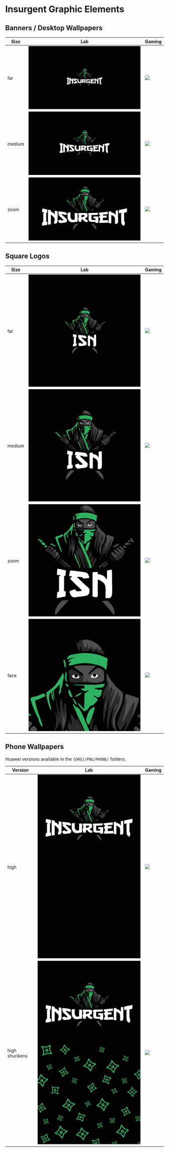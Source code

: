 # Insurgent Graphic Elements

## Banners / Desktop Wallpapers

| Size                        | Lab                                                                                                                                                             | Gaming                                                                                                                                                          |
|-----------------------------|-----------------------------------------------------------------------------------------------------------------------------------------------------------------|-----------------------------------------------------------------------------------------------------------------------------------------------------------------|
| far | ![](https://github.com/insurgent-lab/insurgent-graphics/raw/master/LAB/PNG/BANNERS/logo_insurgent_lab_banner_far_3840x2160.png) | ![](https://github.com/insurgent-lab/insurgent-graphics/raw/master/LAB/PNG/BANNERS/logo_insurgent_gaming_banner_far_3840x2160.png) |
| medium | ![](https://github.com/insurgent-lab/insurgent-graphics/raw/master/LAB/PNG/BANNERS/logo_insurgent_lab_banner_medium_3840x2160.png) | ![](https://github.com/insurgent-lab/insurgent-graphics/raw/master/LAB/PNG/BANNERS/logo_insurgent_gaming_banner_medium_3840x2160.png) |
| zoom | ![](https://github.com/insurgent-lab/insurgent-graphics/raw/master/LAB/PNG/BANNERS/logo_insurgent_lab_banner_zoom_3840x2160.png) | ![](https://github.com/insurgent-lab/insurgent-graphics/raw/master/LAB/PNG/BANNERS/logo_insurgent_gaming_banner_zoom_3840x2160.png) |


## Square Logos

| Size                        | Lab                                                                                                                                                             | Gaming                                                                                                                                                          |
|-----------------------------|-----------------------------------------------------------------------------------------------------------------------------------------------------------------|-----------------------------------------------------------------------------------------------------------------------------------------------------------------|
| far | ![](https://github.com/insurgent-lab/insurgent-graphics/raw/master/LAB/PNG/SQUARES/logo_insurgent_lab_square_far_2160x2160.png) | ![](https://github.com/insurgent-lab/insurgent-graphics/raw/master/LAB/PNG/SQUARES/logo_insurgent_gaming_square_far_2160x2160.png) |
| medium | ![](https://github.com/insurgent-lab/insurgent-graphics/raw/master/LAB/PNG/SQUARES/logo_insurgent_lab_square_medium_2160x2160.png) | ![](https://github.com/insurgent-lab/insurgent-graphics/raw/master/LAB/PNG/SQUARES/logo_insurgent_gaming_square_medium_2160x2160.png) |
| zoom | ![](https://github.com/insurgent-lab/insurgent-graphics/raw/master/LAB/PNG/SQUARES/logo_insurgent_lab_square_zoom_2160x2160.png) | ![](https://github.com/insurgent-lab/insurgent-graphics/raw/master/LAB/PNG/SQUARES/logo_insurgent_gaming_square_zoom_2160x2160.png) |
| face | ![](https://github.com/insurgent-lab/insurgent-graphics/raw/master/LAB/PNG/SQUARES/logo_insurgent_lab_square_face_2160x2160.png) | ![](https://github.com/insurgent-lab/insurgent-graphics/raw/master/LAB/PNG/SQUARES/logo_insurgent_gaming_square_face_2160x2160.png) |

## Phone Wallpapers

Huawei versions available in the `{ORG}/PNG/PHONE/` folders.

| Version                      | Lab                                                                                                                                                             | Gaming                                                                                                                                                          |
|-----------------------------|-----------------------------------------------------------------------------------------------------------------------------------------------------------------|-----------------------------------------------------------------------------------------------------------------------------------------------------------------|
| high | ![](https://github.com/insurgent-lab/insurgent-graphics/raw/master/LAB/PNG/PHONE/logo_insurgent_lab_phone_high_2160x3840.png) | ![](https://github.com/insurgent-lab/insurgent-graphics/raw/master/LAB/PNG/PHONE/logo_insurgent_gaming_phone_high_2160x3840.png) |
| high shurikens | ![](https://github.com/insurgent-lab/insurgent-graphics/raw/master/LAB/PNG/PHONE/logo_insurgent_lab_phone_high_shurikens_2160x3840.png) | ![](https://github.com/insurgent-lab/insurgent-graphics/raw/master/LAB/PNG/PHONE/logo_insurgent_gaming_phone_high_shurikens_2160x3840.png) |
